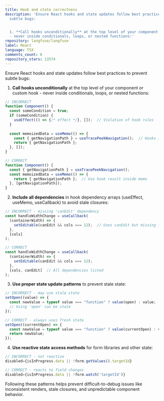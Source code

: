 ```yaml
---
title: Hook and state correctness
description: 'Ensure React hooks and state updates follow best practices to prevent
  subtle bugs:


  1. **Call hooks unconditionally** at the top level of your component or custom hook
  - never inside conditionals, loops, or nested functions:'
repository: langfuse/langfuse
label: React
language: TSX
comments_count: 6
repository_stars: 13574
---
```


Ensure React hooks and state updates follow best practices to prevent subtle bugs:

1. **Call hooks unconditionally** at the top level of your component or custom hook - never inside conditionals, loops, or nested functions:

```jsx
// INCORRECT
function Component() {
  const someCondition = true;
  if (someCondition) {
    useEffect(() => {/* effect */}, []);  // Violation of hook rules
  }
  
  const memoizedData = useMemo(() => {
    const { getNavigationPath } = useTracePeekNavigation();  // Hooks inside other hooks
    return { getNavigationPath };
  }, []);
}

// CORRECT
function Component() {
  const { getNavigationPath } = useTracePeekNavigation();
  const memoizedData = useMemo(() => {
    return { getNavigationPath };  // Use hook result inside memo
  }, [getNavigationPath]);
}
```

2. **Include all dependencies** in hook dependency arrays (useEffect, useMemo, useCallback) to avoid stale closures:

```jsx
// INCORRECT - missing 'canEdit' dependency
const handleWidthChange = useCallback(
  (containerWidth) => {
    setEditable(canEdit && cols === 12);  // Uses canEdit but missing from deps
  },
  [cols]
);

// CORRECT
const handleWidthChange = useCallback(
  (containerWidth) => {
    setEditable(canEdit && cols === 12);
  },
  [cols, canEdit]  // All dependencies listed
);
```

3. **Use proper state update patterns** to prevent stale state:

```jsx
// INCORRECT - may use stale state
setOpen((value) => {
  const newValue = typeof value === "function" ? value(open) : value;
  // Using 'open' can be stale
});

// CORRECT - always uses fresh state
setOpen((currentOpen) => {
  const newValue = typeof value === "function" ? value(currentOpen) : value;
  return newValue;
});
```

4. **Use reactive state access methods** for form libraries and other state:

```jsx
// INCORRECT - not reactive
disabled={isInProgress.data || !form.getValues().targetId}

// CORRECT - reacts to field changes
disabled={isInProgress.data || !form.watch('targetId')}
```

Following these patterns helps prevent difficult-to-debug issues like inconsistent renders, stale closures, and unpredictable component behavior.